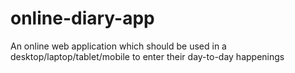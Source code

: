 # online-diary-app
An online web application which should be used in a desktop/laptop/tablet/mobile to enter their day-to-day happenings

